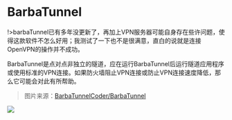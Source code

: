 # BarbaTunnel

!>barbaTunnel已有多年没更新了，再加上VPN服务器可能自身存在些许问题，使得这款软件不怎么好用；我测试了一下也不是很满意，直白的说就是连接OpenVPN的操作并不成功。

BarbaTunnel是点对点非独立的隧道，应在运行BarbaTunnel后运行隧道应用程序或使用标准的VPN连接。如果防火墙阻止VPN连接或防止VPN连接速度降低，那么它可能会对此有所帮助。

> 图片来源：[BarbaTunnelCoder/BarbaTunnel](https://github.com/BarbaTunnelCoder/BarbaTunnel/#barbatunnel-diagram) 

![](https://raw.githubusercontent.com/hoodiearon/fq-book/master/docs/images/home_barbatunneldiagram.png)

